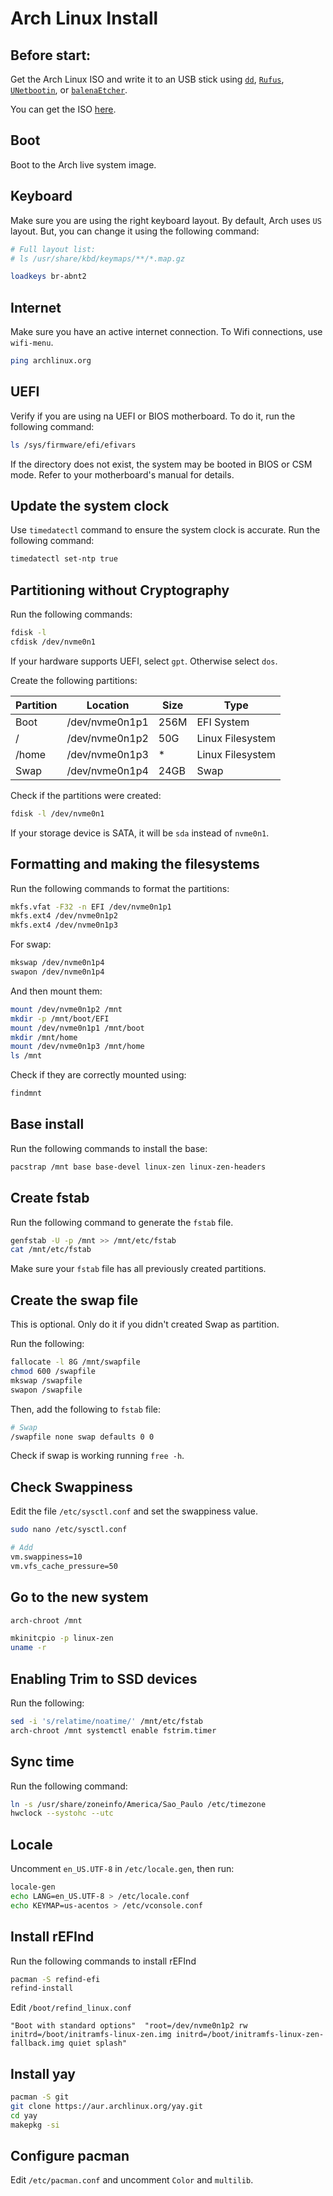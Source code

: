 # Arch Linux Install

## Before start:

Get the Arch Linux ISO and write it to an USB stick using [`dd`](https://pt.wikipedia.org/wiki/Dd_(Unix)), [`Rufus`](https://rufus.ie/), [`UNetbootin`](https://unetbootin.github.io/), or [`balenaEtcher`](https://www.balena.io/etcher/).

You can get the ISO [here](https://www.archlinux.org/download/).

## Boot

Boot to the Arch live system image.

## Keyboard

Make sure you are using the right keyboard layout. By default, Arch uses `US` layout. But, you can change it using the following command:

```bash
# Full layout list: 
# ls /usr/share/kbd/keymaps/**/*.map.gz

loadkeys br-abnt2
```

## Internet

Make sure you have an active internet connection. To Wifi connections, use `wifi-menu`.

```bash
ping archlinux.org
```

## UEFI

Verify if you are using na UEFI or BIOS motherboard. To do it, run the following command:

```bash
ls /sys/firmware/efi/efivars
```

If the directory does not exist, the system may be booted in BIOS or CSM mode. Refer to your motherboard's manual for details.

## Update the system clock

Use `timedatectl` command to ensure the system clock is accurate. Run the following command:

```bash
timedatectl set-ntp true
```

## Partitioning without Cryptography

Run the following commands:

```bash
fdisk -l
cfdisk /dev/nvme0n1
```

If your hardware supports UEFI, select `gpt`. Otherwise select `dos`.

Create the following partitions:

| Partition | Location       | Size | Type             |
| --------- | -------------- | ---- | ---------------- |
| Boot      | /dev/nvme0n1p1 | 256M | EFI System       |
| /         | /dev/nvme0n1p2 | 50G  | Linux Filesystem |
| /home     | /dev/nvme0n1p3 | \*   | Linux Filesystem |
| Swap     | /dev/nvme0n1p4 | 24GB   | Swap

Check if the partitions were created:

```bash
fdisk -l /dev/nvme0n1
```

If your storage device is SATA, it will be `sda` instead of `nvme0n1`.

## Formatting and making the filesystems

Run the following commands to format the partitions:

```bash
mkfs.vfat -F32 -n EFI /dev/nvme0n1p1
mkfs.ext4 /dev/nvme0n1p2
mkfs.ext4 /dev/nvme0n1p3
```

For swap:

```bash
mkswap /dev/nvme0n1p4
swapon /dev/nvme0n1p4
```

And then mount them:

```bash
mount /dev/nvme0n1p2 /mnt
mkdir -p /mnt/boot/EFI
mount /dev/nvme0n1p1 /mnt/boot
mkdir /mnt/home
mount /dev/nvme0n1p3 /mnt/home
ls /mnt
```

Check if they are correctly mounted using:

```bash
findmnt
```

## Base install

Run the following commands to install the base:

```bash
pacstrap /mnt base base-devel linux-zen linux-zen-headers
```

## Create fstab

Run the following command to generate the `fstab` file.

```bash
genfstab -U -p /mnt >> /mnt/etc/fstab
cat /mnt/etc/fstab
```

Make sure your `fstab` file has all previously created partitions.

## Create the swap file

This is optional. Only do it if you didn't created Swap as partition.

Run the following:

```bash
fallocate -l 8G /mnt/swapfile
chmod 600 /swapfile
mkswap /swapfile
swapon /swapfile
```

Then, add the following to `fstab` file:

```bash
# Swap
/swapfile none swap defaults 0 0
```

Check if swap is working running `free -h`.

## Check Swappiness

Edit the file `/etc/sysctl.conf` and set the swappiness value.

```bash
sudo nano /etc/sysctl.conf

# Add
vm.swappiness=10
vm.vfs_cache_pressure=50
```

## Go to the new system

```bash
arch-chroot /mnt

mkinitcpio -p linux-zen
uname -r
```

## Enabling Trim to SSD devices

Run the following:

```bash
sed -i 's/relatime/noatime/' /mnt/etc/fstab
arch-chroot /mnt systemctl enable fstrim.timer
```

## Sync time

Run the following command:

```bash
ln -s /usr/share/zoneinfo/America/Sao_Paulo /etc/timezone
hwclock --systohc --utc
```

## Locale

Uncomment `en_US.UTF-8` in `/etc/locale.gen`, then run:

```bash
locale-gen
echo LANG=en_US.UTF-8 > /etc/locale.conf
echo KEYMAP=us-acentos > /etc/vconsole.conf
```

## Install rEFInd

Run the following commands to install rEFInd

```bash
pacman -S refind-efi
refind-install
```

Edit `/boot/refind_linux.conf`

```
"Boot with standard options"  "root=/dev/nvme0n1p2 rw initrd=/boot/initramfs-linux-zen.img initrd=/boot/initramfs-linux-zen-fallback.img quiet splash"
```

## Install yay

``` bash
pacman -S git
git clone https://aur.archlinux.org/yay.git
cd yay
makepkg -si
```

## Configure pacman

Edit `/etc/pacman.conf` and uncomment `Color` and `multilib`.

